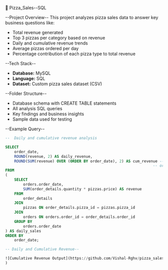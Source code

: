  🍕  Pizza_Sales--SQL

 --Project Overview--
This project analyzes pizza sales data to answer key business questions like:
- Total revenue generated
- Top 3 pizzas per category based on revenue
- Daily and cumulative revenue trends
- Average pizzas ordered per day
- Percentage contribution of each pizza type to total revenue
  

 --Tech Stack--
- **Database:** MySQL
- **Language:** SQL
- **Dataset:** Custom pizza sales dataset (CSV)
  

--Folder Structure--
- Database schema with CREATE TABLE statements
-  All analysis SQL queries
-  Key findings and business insights
-  Sample data used for testing

  
--Example Query--
```sql
--  Daily and cumulative revenue analysis

SELECT 
    order_date,
    ROUND(revenue, 2) AS daily_revenue,
    ROUND(SUM(revenue) OVER (ORDER BY order_date), 2) AS cum_revenue -- adding revenue day by day,
															      -- order by order, or month by month
FROM
(
    SELECT 
        orders.order_date,
        SUM(order_details.quantity * pizzas.price) AS revenue
    FROM 
        order_details 
    JOIN 
        pizzas ON order_details.pizza_id = pizzas.pizza_id
    JOIN 
        orders ON orders.order_id = order_details.order_id
    GROUP BY 
        orders.order_date
) AS daily_sales
ORDER BY 
    order_date;

-- Daily and Cumulative Revenue--

![Cumulative Revenue Output](https://github.com/Vishal-Rghv/pizza_sales--SQL/blob/424f8b2aba57bfc42dc0a1d71744c14260ebd881/Screenshot%20.png
)


